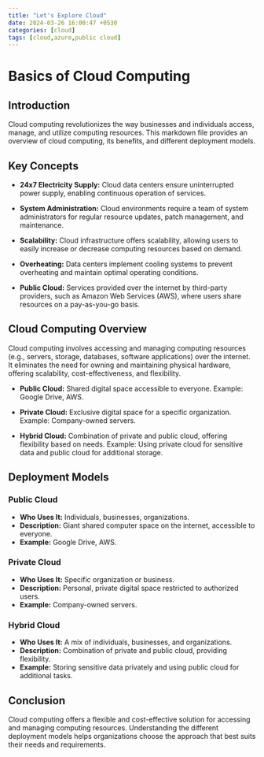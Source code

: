 ```yaml
---
title: "Let's Explore Cloud"
date: 2024-03-26 16:00:47 +0530
categories: [cloud]
tags: [cloud,azure,public cloud]
---
```

# Basics of Cloud Computing

## Introduction
Cloud computing revolutionizes the way businesses and individuals access, manage, and utilize computing resources. This markdown file provides an overview of cloud computing, its benefits, and different deployment models.

## Key Concepts

- **24x7 Electricity Supply:** Cloud data centers ensure uninterrupted power supply, enabling continuous operation of services.

- **System Administration:** Cloud environments require a team of system administrators for regular resource updates, patch management, and maintenance.

- **Scalability:** Cloud infrastructure offers scalability, allowing users to easily increase or decrease computing resources based on demand.

- **Overheating:** Data centers implement cooling systems to prevent overheating and maintain optimal operating conditions.

- **Public Cloud:** Services provided over the internet by third-party providers, such as Amazon Web Services (AWS), where users share resources on a pay-as-you-go basis.

## Cloud Computing Overview

Cloud computing involves accessing and managing computing resources (e.g., servers, storage, databases, software applications) over the internet. It eliminates the need for owning and maintaining physical hardware, offering scalability, cost-effectiveness, and flexibility.

- **Public Cloud:** Shared digital space accessible to everyone. Example: Google Drive, AWS.

- **Private Cloud:** Exclusive digital space for a specific organization. Example: Company-owned servers.

- **Hybrid Cloud:** Combination of private and public cloud, offering flexibility based on needs. Example: Using private cloud for sensitive data and public cloud for additional storage.

## Deployment Models

### Public Cloud
- **Who Uses It:** Individuals, businesses, organizations.
- **Description:** Giant shared computer space on the internet, accessible to everyone.
- **Example:** Google Drive, AWS.

### Private Cloud
- **Who Uses It:** Specific organization or business.
- **Description:** Personal, private digital space restricted to authorized users.
- **Example:** Company-owned servers.

### Hybrid Cloud
- **Who Uses It:** A mix of individuals, businesses, and organizations.
- **Description:** Combination of private and public cloud, providing flexibility.
- **Example:** Storing sensitive data privately and using public cloud for additional tasks.

## Conclusion

Cloud computing offers a flexible and cost-effective solution for accessing and managing computing resources. Understanding the different deployment models helps organizations choose the approach that best suits their needs and requirements.
